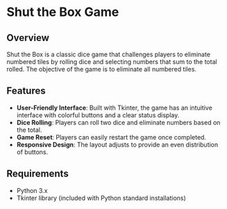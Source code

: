 # Shut the Box Game

## Overview

Shut the Box is a classic dice game that challenges players to eliminate numbered tiles by rolling dice and selecting numbers that sum to the total rolled. The objective of the game is to eliminate all numbered tiles.

## Features

- **User-Friendly Interface**: Built with Tkinter, the game has an intuitive interface with colorful buttons and a clear status display.
- **Dice Rolling**: Players can roll two dice and eliminate numbers based on the total.
- **Game Reset**: Players can easily restart the game once completed.
- **Responsive Design**: The layout adjusts to provide an even distribution of buttons.

## Requirements

- Python 3.x
- Tkinter library (included with Python standard installations)
